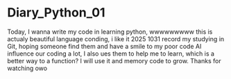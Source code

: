 # Diary_Python_01
Today, I wanna write my code in learning python, wwwwwwwww this is actualy beautiful language conding, i like it
2025 1031
record my studying in Git, hoping someone find them and have a smile to my poor code
AI influence our coding a lot, I also ues them to help me to learn, which is a better way to a function? I will use it and memory code to grow.
Thanks for watching owo
